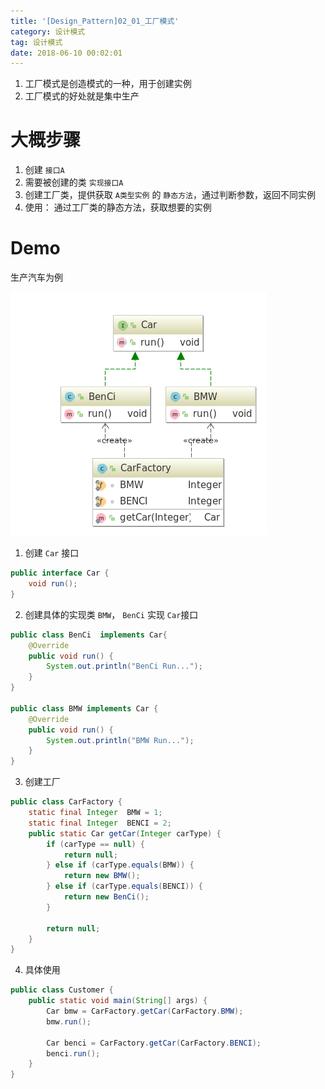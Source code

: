 ```yaml
---
title: '[Design_Pattern]02_01_工厂模式'
category: 设计模式
tag: 设计模式
date: 2018-06-10 00:02:01
---
```



1. 工厂模式是创造模式的一种，用于创建实例
2. 工厂模式的好处就是集中生产

# 大概步骤

1. 创建 `接口A`
2. 需要被创建的类 `实现接口A`
3. 创建工厂类，提供获取 `A类型实例` 的 `静态方法`，通过判断参数，返回不同实例
4. 使用： 通过工厂类的静态方法，获取想要的实例

# Demo

生产汽车为例

![图片](images/dp02_normalFactory_00.png)

1. 创建 `Car` 接口
```java
public interface Car {
    void run();
}
```
2. 创建具体的实现类 `BMW`， `BenCi` 实现 `Car`接口
```java
public class BenCi  implements Car{
    @Override
    public void run() {
        System.out.println("BenCi Run...");
    }
}

public class BMW implements Car {
    @Override
    public void run() {
        System.out.println("BMW Run...");
    }
}
```
3. 创建工厂
```java
public class CarFactory {
    static final Integer  BMW = 1;
    static final Integer  BENCI = 2;
    public static Car getCar(Integer carType) {
        if (carType == null) {
            return null;
        } else if (carType.equals(BMW)) {
            return new BMW();
        } else if (carType.equals(BENCI)) {
            return new BenCi();
        }

        return null;
    }
}
```
4. 具体使用
```java
public class Customer {
    public static void main(String[] args) {
        Car bmw = CarFactory.getCar(CarFactory.BMW);
        bmw.run();

        Car benci = CarFactory.getCar(CarFactory.BENCI);
        benci.run();
    }
}

```